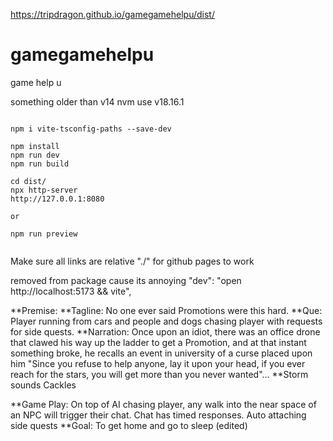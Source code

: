 
https://tripdragon.github.io/gamegamehelpu/dist/

# gamegamehelpu
game help u


something older than v14
nvm use v18.16.1


```

npm i vite-tsconfig-paths --save-dev

npm install
npm run dev
npm run build

cd dist/
npx http-server
http://127.0.0.1:8080

or

npm run preview

```

```npm run lint
```

Make sure all links are relative "./" for github pages to work

removed from package cause its annoying
"dev": "open http://localhost:5173 && vite",




**Premise:
**Tagline: No one ever said Promotions were this hard.
**Que: Player running from cars and people and dogs chasing player with requests for side quests.
**Narration:
Once upon an idiot, there was an office drone that clawed his way up the ladder to get a Promotion, and at that instant something broke, he recalls an event in university of a curse placed upon him "Since you refuse to help anyone, lay it upon your head, if you ever reach for the stars, you will get more than you never wanted"...
**Storm sounds Cackles

**Game Play: On top of AI chasing player, any walk into the near space of an NPC will trigger their chat. Chat has timed responses. Auto attaching side quests
**Goal: To get home and go to sleep (edited) 
